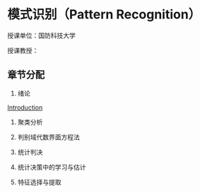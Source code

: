 # 模式识别（Pattern Recognition）

授课单位：国防科技大学

授课教授：

## 章节分配

1. 绪论
 
  [Introduction](./Pattern_Recognition/charpter1_introduction/charpter1_introduction.md)

1. 聚类分析

1. 判别域代数界面方程法

1. 统计判决

1. 统计决策中的学习与估计

1. 特征选择与提取